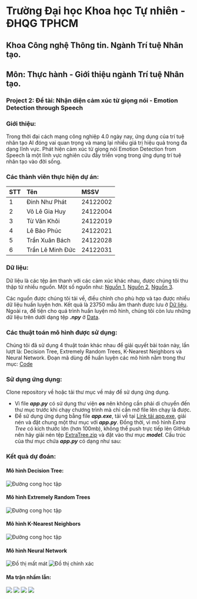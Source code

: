 # Trường Đại học Khoa học Tự nhiên - ĐHQG TPHCM
## Khoa Công nghệ Thông tin. Ngành Trí tuệ Nhân tạo.
## Môn: Thực hành - Giới thiệu ngành Trí tuệ Nhân tạo.
### Project 2: Đề tài: Nhận diện cảm xúc từ giọng nói - Emotion Detection through Speech

### Giới thiệu:
Trong thời đại cách mạng công nghiệp 4.0 ngày nay, ứng dụng của trí tuệ nhân tạo AI đóng vai quan trọng và mang lại nhiều giá trị hiệu quả trong đa dạng lĩnh vực. Phát hiện cảm xúc từ giọng nói Emotion Detection from Speech là một lĩnh vực nghiên cứu đầy triển vọng trong ứng dụng trí tuệ nhân tạo vào đời sống.

### Các thành viên thực hiện dự án:
| STT | Tên | MSSV |
| :----- | :---------- | :-------------- |
| 1 | Đinh Như Phát | 24122002 |
| 2 | Võ Lê Gia Huy | 24122004 |
| 3 | Từ Văn Khôi | 24122019 |
| 4 | Lê Bảo Phúc | 24122021 |
| 5 | Trần Xuân Bách | 24122028 |
| 6 | Trần Lê Minh Đức | 24122031 |

### Dữ liệu:
Dữ liệu là các tệp âm thanh với các cảm xúc khác nhau, được chúng tôi thu thập từ nhiều nguồn. Một số nguồn như:
[Nguồn 1](https://www.kaggle.com/datasets/uwrfkaggler/ravdess-emotional-speech-audio), [Nguồn 2](https://www.kaggle.com/datasets/ejlok1/toronto-emotional-speech-set-tess), [Nguồn 3](https://www.kaggle.com/datasets/ejlok1/cremad).

Các nguồn được chúng tôi tải về, điều chỉnh cho phù hợp và tạo được nhiều dữ liệu huấn luyện hơn. Kết quả là 23750 mẫu âm thanh được lưu ở [Dữ liệu](https://drive.google.com/file/d/1cPrOLobqJcs_wTEpcE4cwGnnx5R6-9uo/view). Ngoài ra, để tiện cho quá trình huấn luyện mô hình, chúng tôi còn lưu những dữ liệu trên dưới dạng tệp **_.npy_** ở [Data](https://github.com/dnhuphatpy06/Project2/tree/main/Data).

### Các thuật toán mô hình được sử dụng:
Chúng tôi đã sử dụng 4 thuật toán khác nhau để giải quyết bài toán này, lần lượt là: Decision Tree, Extremely Random Trees, K-Nearest Neighbors và Neural Network. Đoạn mã dùng để huấn luyện các mô hình nằm trong thư mục: [Code](https://github.com/dnhuphatpy06/Project2/tree/main/Code)

### Sử dụng ứng dụng:
Clone repository về hoặc tải thư mục về máy để sử dụng ứng dụng.
- Vì file **_app.py_** có sử dụng thư viện **_os_** nên không cần phải di chuyển đến thư mục trước khi chạy chương trình mà chỉ cần mở file lên chạy là được.
- Để sử dụng ứng dụng bằng file **_app.exe_**, tải về tại [Link tải app.exe](http://www.mediafire.com/file/eoyyhxcqb7olvvr/app.zip), giải nén và đặt chung một thư mục với **_app.py_**. Đồng thời, vì mô hình _Extra Tree_ có kích thước lớn (hơn 100mb), không thể push trực tiếp lên GitHub nên hãy giải nén tệp [ExtraTree.zip](https://github.com/dnhuphatpy06/Project2/blob/main/App/model/ExtraTree.zip) và đặt vào thư mục **_model_**.
Cấu trúc của thư mục chứa **_app.py_** có dạng như sau:
![]()

### Kết quả dự đoán:
#### Mô hình Decision Tree:
![Đường cong học tập](https://raw.githubusercontent.com/dnhuphatpy06/Project2/refs/heads/main/Code/Decision%20Tree/Learning_Curve_Decision_Tree.png)
#### Mô hình Extremely Random Trees
![Đường cong học tập](https://raw.githubusercontent.com/dnhuphatpy06/Project2/refs/heads/main/Code/Extremely%20Randomized%20Trees/Learning_Curve_ExtraTree.png)
#### Mô hình K-Nearest Neighbors
![Đường cong học tập](https://raw.githubusercontent.com/dnhuphatpy06/Project2/refs/heads/main/Code/K-Nearest%20Neighbors/Learning_Curve_KNN.png)
#### Mô hình Neural Network
![Đồ thị mất mát](https://raw.githubusercontent.com/dnhuphatpy06/Project2/refs/heads/main/Code/Neural%20Network/Loss_NN.jpg)
![Đồ thị chính xác](https://raw.githubusercontent.com/dnhuphatpy06/Project2/refs/heads/main/Code/Neural%20Network/Accuracy_NN.png)

#### Ma trận nhầm lẫn:
![](https://raw.githubusercontent.com/dnhuphatpy06/Project2/refs/heads/main/Code/Decision%20Tree/Confusion_Matrix_Decision_Tree.png)
![](https://raw.githubusercontent.com/dnhuphatpy06/Project2/refs/heads/main/Code/Extremely%20Randomized%20Trees/Confusiong_Matrix_ExtraTree.png)
![](https://raw.githubusercontent.com/dnhuphatpy06/Project2/refs/heads/main/Code/K-Nearest%20Neighbors/Confusion_Matrix_KNN.png)
![](https://raw.githubusercontent.com/dnhuphatpy06/Project2/refs/heads/main/Code/Neural%20Network/Confusion_Matrix_NN.png)
